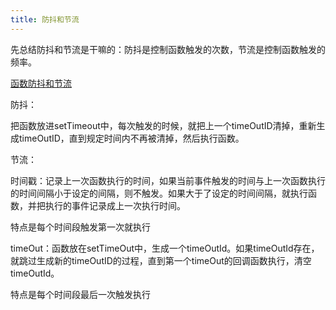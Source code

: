 ```yaml
---
title: 防抖和节流
---
```


先总结防抖和节流是干嘛的：防抖是控制函数触发的次数，节流是控制函数触发的频率。

[函数防抖和节流](https://www.jianshu.com/p/c8b86b09daf0)

防抖：

  把函数放进setTimeout中，每次触发的时候，就把上一个timeOutID清掉，重新生成timeOutID，直到规定时间内不再被清掉，然后执行函数。

节流：

  时间戳：记录上一次函数执行的时间，如果当前事件触发的时间与上一次函数执行的时间间隔小于设定的间隔，则不触发。如果大于了设定的时间间隔，就执行函数，并把执行的事件记录成上一次执行时间。

  特点是每个时间段触发第一次就执行

  timeOut：函数放在setTimeOut中，生成一个timeOutId。如果timeOutId存在，就跳过生成新的timeOutID的过程，直到第一个timeOut的回调函数执行，清空timeOutId。

  特点是每个时间段最后一次触发执行
  